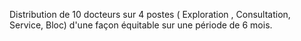 Distribution de 10 docteurs sur 4 postes ( Exploration , Consultation, Service, Bloc) d'une façon équitable sur une période de 6 mois.
